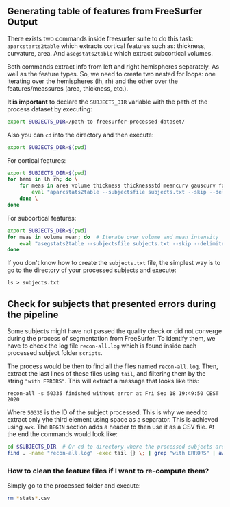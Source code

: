 ## Generating table of features from FreeSurfer Output

There exists two commands inside freesurfer suite to do this task: `aparcstarts2table` 
which extracts cortical features such as: thickness, curvature, area. 
And `asegstats2table` which extract subcortical volumes.

Both commands extract info from left and right hemispheres separately. As well as the feature types. So, 
we need to create two nested for loops: one iterating over the hemispheres (lh, rh) and the other over 
the features/meassures (area, thickness, etc.).

**It is important** to declare the `SUBJECTS_DIR` variable with the path of the process dataset
by executing:
```bash
export SUBJECTS_DIR=/path-to-freesurfer-processed-dataset/
```
Also you can `cd` into the directory and then execute:
```bash
export SUBJECTS_DIR=$(pwd)
``` 

For cortical features:
```bash
export SUBJECTS_DIR=$(pwd)
for hemi in lh rh; do \
    for meas in area volume thickness thicknessstd meancurv gauscurv foldind curvind; do \
        eval "aparcstats2table --subjectsfile subjects.txt --skip --delimiter comma --hemi ${hemi} --meas ${meas} --tablefile ${hemi}_${meas}_aparc_stats.csv"; \
    done \
done
``` 

For subcortical features:
```bash
export SUBJECTS_DIR=$(pwd)
for meas in volume mean; do  # Iterate over volume and mean intensity  \
    eval "asegstats2table --subjectsfile subjects.txt --skip --delimiter comma --meas ${meas} --tablefile ${meas}_aseg_stats.csv"; \
done
``` 

If you don't know how to create the `subjects.txt` file, the simplest way is to go to the directory of your processed subjects and execute:
```
ls > subjects.txt
```

## Check for subjects that presented errors during the pipeline
Some subjects might have not passed the quality check or did not converge during the process of segmentation from FreeSurfer.
To identify them, we have to check the log file `recon-all.log` which is found inside each processed subject folder `scripts`.

The process would be then to find all the files named `recon-all.log`. Then, extract the last lines of these files using `tail`,
and filtering them by the string `"with ERRORS"`. This will extract a message that looks like this:
```
recon-all -s 50335 finished without error at Fri Sep 18 19:49:50 CEST 2020
```
Where `50335` is the ID of the subject processed. This is why we need to extract only yhe third element using space as a separator.
This is achieved using `awk`. The `BEGIN` section adds a header to then use it as a CSV file. At the end the commands would look like:

```bash
cd $SUBJECTS_DIR  # Or cd to directory where the processed subjects are.
find . -name "recon-all.log" -exec tail {} \; | grep "with ERRORS" | awk 'BEGIN{print "sid"}{print $3}' > subjects_with_errors.csv
```

### How to clean the feature files if I want to re-compute them?
Simply go to the processed folder and execute:
```bash
rm *stats*.csv
```

